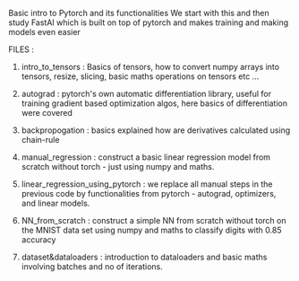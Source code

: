 Basic intro to Pytorch and its functionalities 
We start with this and then study FastAI which is built on top of pytorch and makes training and making models even easier 

FILES : 
1. intro_to_tensors : Basics of tensors, how to convert numpy arrays into tensors, resize, slicing, basic maths operations on tensors etc ...

2. autograd : pytorch's own automatic differentiation library, useful for training gradient based optimization algos, here basics of differentiation were covered

3. backpropogation : basics explained how are derivatives calculated using chain-rule

4. manual_regression : construct a basic linear regression model from scratch without torch - just using numpy and maths.

5. linear_regression_using_pytorch : we replace all manual steps in the previous code by functionalities from pytorch - autograd, optimizers, and linear models.

6. NN_from_scratch : construct a simple NN from scratch without torch on the MNIST data set using numpy and maths to classify digits with 0.85 accuracy

7. dataset&dataloaders : introduction to dataloaders and basic maths involving batches and no of iterations.
